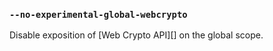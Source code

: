 ### `--no-experimental-global-webcrypto`

<!-- YAML
added: v19.0.0
-->

Disable exposition of [Web Crypto API][] on the global scope.
